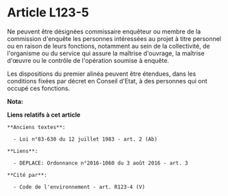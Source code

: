 # Article L123-5

Ne peuvent être désignées commissaire enquêteur ou membre de la commission d'enquête les personnes intéressées au projet à
titre personnel ou en raison de leurs fonctions, notamment au sein de la collectivité, de l'organisme ou du service qui
assure la maîtrise d'ouvrage, la maîtrise d'œuvre ou le contrôle de l'opération soumise à enquête. 

Les dispositions du premier alinéa peuvent être étendues, dans les conditions fixées par décret en Conseil d'Etat, à des
personnes qui ont occupé ces fonctions.

**Nota:**



**Liens relatifs à cet article**

	**Anciens textes**:

	  - Loi n°83-630 du 12 juillet 1983 - art. 2 (Ab)

	**Liens**:

	  - DEPLACE: Ordonnance n°2016-1060 du 3 août 2016 - art. 3

	**Cité par**:

	  - Code de l'environnement - art. R123-4 (V)
